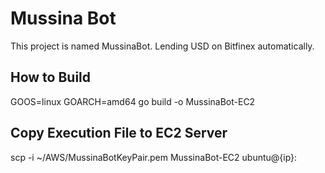 # Mussina Bot
This project is named MussinaBot. Lending USD on Bitfinex automatically.

## How to Build  
GOOS=linux GOARCH=amd64 go build -o MussinaBot-EC2  

## Copy Execution File to EC2 Server  
scp -i ~/AWS/MussinaBotKeyPair.pem MussinaBot-EC2 ubuntu@{ip}:
